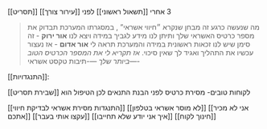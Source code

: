 [[תסריט]] 3
אחרי [[תשאול ראשוני]]
לפני [[עירור צורך]]

>מה שנעשה כרגע זה מבחן שנקרא ״חיווי אשראי” ,
>במסגרתו המערכת תבדוק את מספר כרטיס האשראי שלך ותיתן לנו מידע לגביך
>במידה ויצא לנו **אור ירוק** - זה סימן שיש לנו זכאות ראשונית 
>במידה והמערכת תראה לי **אור אדום** - אז נעצור עכשיו את התהליך ואגיד לך שאין סיכוי.
>_אז תקריא לי את המספר הכרטיס הטוב ביותר שלך_
>—-תיבות טקסט אשראי—-


[[התנגדויות]]:

לקוחות טובים- מסירת כרטיס לפני הבנת התנאים לכן הטיפול הוא [[שבירת תסריט]]

[[התנגדות מסירת אשראי לבדיקת חיווי]]
[[לא מוסר אשראי בטלפון]]
[[אני לא מכיר אתכם]]
[[עקצו אותי בעבר]]
[[איך אני יודע שלא תחייבו]]
[[חינוך לקוח]]

